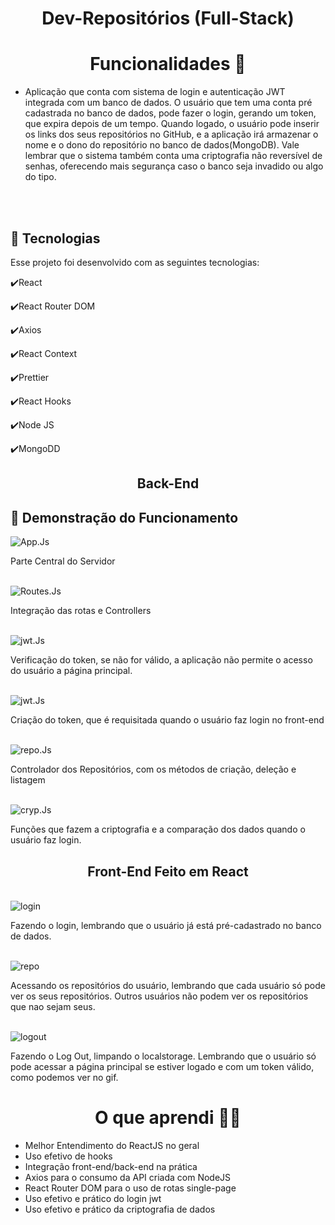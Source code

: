 <h1 align="center">
    Dev-Repositórios (Full-Stack)
</h1>

<h1 align="center">Funcionalidades 🔧</h1>
<ul>
    <li>Aplicação que conta com sistema de login e autenticação JWT integrada com um banco de dados.
     O usuário que tem uma conta pré cadastrada no banco de dados, pode fazer o login, gerando um token, que expira depois de um tempo. Quando logado, o usuário pode inserir os links dos seus repositórios no GitHub, e a aplicação irá armazenar o nome e o dono do repositório no banco de dados(MongoDB). Vale lembrar que o sistema também conta uma criptografia não reversível de senhas, oferecendo mais segurança caso o banco seja invadido ou algo do tipo.</li>
</ul><br><br>

## :rocket: Tecnologias

Esse projeto foi desenvolvido com as seguintes tecnologias:

✔️React

✔️React Router DOM

✔️Axios

✔️React Context

✔️Prettier

✔️React Hooks

✔️Node JS

✔️MongoDD

##

<h2 align="center">
    Back-End
</h2>

## 🔧 Demonstração do Funcionamento

<img src="./assets/App.png" alt="App.Js">
<p> Parte Central do Servidor </p>

<br>

<img src="./assets/Routes.png" alt="Routes.Js">
<p> Integração das rotas e Controllers </p>

<br>

<img src="./assets/jwtVerify.png" alt="jwt.Js">
<p> Verificação do token, se não for válido, a aplicação não permite o acesso do usuário a página principal. </p>

<br>

<img src="./assets/jwtCreate.png" alt="jwt.Js">
<p> Criação do token, que é requisitada quando o usuário faz login no front-end </p>

<br>

<img src="./assets/repo.png" alt="repo.Js">
<p> Controlador dos Repositórios, com os métodos de criação, deleção e listagem </p>

<br>

<img src="./assets/cryp.png" alt="cryp.Js">
<p> Funções que fazem a criptografia e a comparação dos dados quando o usuário faz login.</p>

##

<h2 align="center">
    Front-End Feito em React
</h2>

<br>

<img src="./assets/login.gif" alt="login">
<p>Fazendo o login, lembrando que o usuário já está pré-cadastrado no banco de dados.</p>

<br>

<img src="./assets/rep.gif" alt="repo">
<p>Acessando os repositórios do usuário, lembrando que cada usuário só pode ver os seus repositórios. Outros usuários não podem ver os repositórios que nao sejam seus.</p>

<br>

<img src="./assets/logout.gif" alt="logout">
<p>Fazendo o Log Out, limpando o localstorage. Lembrando que o usuário só pode acessar a página principal se estiver logado e com um token válido, como podemos ver no gif.</p>

##

<h1 align="center">O que aprendi 👨‍💻</h1>
<ul>
    <li>Melhor Entendimento do ReactJS no geral </li>
    <li>Uso efetivo de hooks</li>
    <li>Integração front-end/back-end na prática</li>
    <li>Axios para o consumo da API criada com NodeJS</li>
    <li>React Router DOM para o uso de rotas single-page </li>
    <li>Uso efetivo e prático do login jwt</li>
     <li>Uso efetivo e prático da criptografia de dados</li>
   
   
</ul><br><br>
